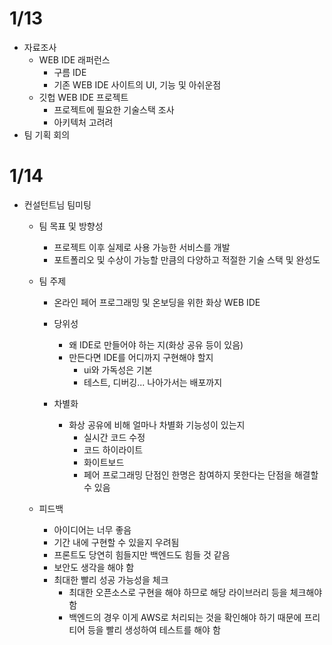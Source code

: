 # 1/13

- 자료조사
    - WEB IDE 래퍼런스
        - 구름 IDE
        - 기존 WEB IDE 사이트의 UI, 기능 및 아쉬운점
    - 깃헙 WEB IDE 프로젝트
        - 프로젝트에 필요한 기술스택 조사
        - 아키텍처 고려려
- 팀 기획 회의


# 1/14

- 컨설턴트님 팀미팅
    - 팀 목표 및 방향성 
        - 프로젝트 이후 실제로 사용 가능한 서비스를 개발
        - 포트폴리오 및 수상이 가능할 만큼의 다양하고 적절한 기술 스택 및 완성도
    - 팀 주제
        - 온라인 페어 프로그래밍 및 온보딩을 위한 화상 WEB IDE
        - 당위성
            - 왜 IDE로 만들어야 하는 지(화상 공유 등이 있음)
            - 만든다면 IDE를 어디까지 구현해야 할지
                - ui와 가독성은 기본
                - 테스트, 디버깅... 나아가서는 배포까지

        - 차별화
            - 화상 공유에 비해 얼마나 차별화 기능성이 있는지
                - 실시간 코드 수정
                - 코드 하이라이트
                - 화이트보드
                - 페어 프로그래밍 단점인 한명은 참여하지 못한다는 단점을 해결할 수 있음

    - 피드백
        - 아이디어는 너무 좋음
        - 기간 내에 구현할 수 있을지 우려됨
        - 프론트도 당연히 힘들지만 백엔드도 힘들 것 같음
        - 보안도 생각을 해야 함
        - 최대한 빨리 성공 가능성을 체크
            - 최대한 오픈소스로 구현을 해야 하므로 해당 라이브러리 등을 체크해야함
            - 백엔드의 경우 이게 AWS로 처리되는 것을 확인해야 하기 때문에 프리티어 등을 빨리 생성하여 테스트를 해야 함



